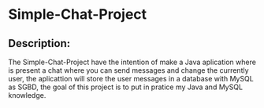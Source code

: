 # Simple-Chat-Project

## Description:
The Simple-Chat-Project have the intention of make a Java aplication where is present a chat where you can send messages and change the currently user, the aplicattion will store the user messages in a database with MySQL as SGBD, the goal of this project is to put in pratice my Java and MySQL knowledge.

